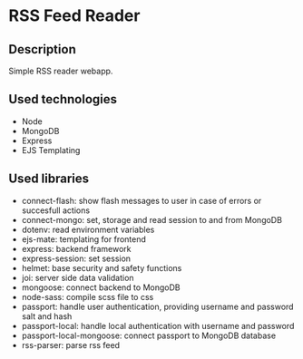 # RSS Feed Reader
## Description
Simple RSS reader webapp.

## Used technologies
- Node
- MongoDB
- Express
- EJS Templating

## Used libraries
- connect-flash: show flash messages to user in case of errors or succesfull actions
- connect-mongo: set, storage and read session to and from MongoDB
- dotenv: read environment variables
- ejs-mate: templating for frontend
- express: backend framework
- express-session: set session
- helmet: base security and safety functions
- joi: server side data validation
- mongoose: connect backend to MongoDB
- node-sass: compile scss file to css
- passport: handle user authentication, providing username and password salt and hash
- passport-local: handle local authentication with username and password
- passport-local-mongoose: connect passport to MongoDB database
- rss-parser: parse rss feed